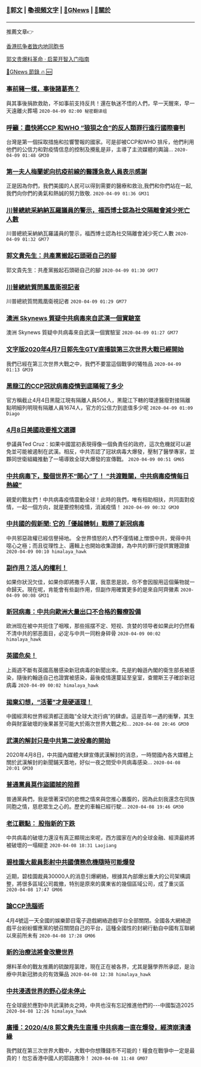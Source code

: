 ###  [:eagle:郭文](https://github.com/ourhimalayas/txt) | [:books:視頻文字](https://github.com/ourhimalayas/txt/blob/master/content/README.md) | [:newspaper:GNews](https://github.com/ourhimalayas/txt/blob/master/content/gnews/README.md) | [:pray:關於](https://github.com/ourhimalayas/home/tree/master/about)
---

推薦文章:point_right:

[香港抗争者致内地同胞书](https://github.com/ourhimalayas/news/blob/master/2019/08/a_letter_from_the_hong_kong_people.md)

[郭文贵爆料革命 · 启蒙开智入门指南](https://github.com/ourhimalayas/txt/issues/1)

[:newspaper:GNews 節錄 :fire: :new:](https://github.com/ourhimalayas/txt/blob/master/content/gnews/README.md) 



### [事前豬一樣，事後諸葛亮？](/content/gnews/1/README.md)

與其事後捐款救助，不如事前支持反共！還在執迷不悟的人們，早一天醒來，早一天遠離火葬場  `2020-04-09 02:00 秘密翻译组`

### [呼籲：盡快將CCP 和WHO “狼狽之合”的反人類罪行進行國際審判](/content/gnews/2/README.md)

台灣是第一個採取措施和拉響警報的國家。可是卻被CCP和WHO 排斥，他們利用他們的公信力和對疫情信息的控制及攪亂是非，主導了主流媒體的輿論...  `2020-04-09 01:48 GM30`

### [第一夫人梅蘭妮向抗疫前線的醫護急救人員表示感謝](/content/gnews/3/README.md)

正是因為你們，我們美國的人民可以得到需要的醫療和救治,我們和你們站在一起,我們向你們的勇氣和熱誠的努力致敬.  `2020-04-09 01:36 GM31`

### [川普總統采納納瓦羅議員的警示，福西博士認為社交隔離會減少死亡人數](/content/gnews/4/README.md)

川普總統采納納瓦羅議員的警示，福西博士認為社交隔離會減少死亡人數  `2020-04-09 01:32 GM77`

### [郭文貴先生：共產黨搬起石頭砸自己的腳](/content/gnews/5/README.md)

郭文貴先生：共產黨搬起石頭砸自己的腳  `2020-04-09 01:30 GM77`

### [川普總統質問鳳凰衛視記者](/content/gnews/6/README.md)

川普總統質問鳳凰衛視記者  `2020-04-09 01:29 GM77`

### [澳洲 Skynews 質疑中共病毒來自武漢一個實驗室](/content/gnews/7/README.md)

澳洲 Skynews 質疑中共病毒來自武漢一個實驗室  `2020-04-09 01:27 GM77`

### [文字版2020年4月7日郭先生GTV直播談第三次世界大戰已經開始](/content/gnews/8/README.md)

我們已經在第三次世界大戰之中，我們不要當這個戰爭的犧牲品  `2020-04-09 01:13 GM39`

### [黑龍江的CCP冠狀病毒疫情到底瞞報了多少](/content/gnews/9/README.md)

官方稱截止4月4日黑龍江現有隔離人員506人，黑龍江下轄的環達醫廢對接隔離點明細列明現有隔離人員1674人，官方的公信力到底值多少呢  `2020-04-09 01:09 Diago`

### [4月8日美國政要推文選譯](/content/gnews/10/README.md)

參議員Ted Cruz：如果中國當初表現得像一個負責任的政府，這次危機就可以避免並可能被遏制在武漢。相反，中共否認了冠狀病毒大爆發，壓制了醫學專家，並夥同世衛組織推動了一場導致全球大爆發的宣傳戰。  `2020-04-09 00:51 GM65`

### [中共病毒下，整個世界不“開心”了！ “共渡難關，中共病毒疫情每日熱線”](/content/gnews/11/README.md)

親愛的戰友們！中共病毒疫情震動全球！此時的我們，唯有相助相扶，共同面對疫情，一起一個方向，就是要控制疫情，消滅疫情！  `2020-04-09 00:32 GM30`

### [中共國的假新聞: 它的「優越體制」戰勝了新冠病毒](/content/gnews/12/README.md)

中共邪惡政權已經信譽掃地。 全世界憤怒的人們不僅情緒上憎恨中共，覺得中共噁心之極；而且從理性上、邏輯上也開始收集證據，為中共的罪行提供實錘證據  `2020-04-09 00:10 himalaya_hawk`

### [副作用？活人的權利！](/content/gnews/13/README.md)

如果你狀況欠佳，如果你即將撒手人寰，我意思是說，你不會因服用這個藥物就一命歸天。現在呢，肯能會有些副作用，但副作用確實更多的是來自阿齊黴素  `2020-04-09 00:08 GM31`

### [新冠病毒：中共向歐洲大量出口不合格的醫療設備](/content/gnews/14/README.md)

欧洲现在被中共扼住了咽喉，那些摇摆不定、短视、贪婪的领导者如果此时仍然看不清中共的邪恶面目，必定与中共一同粉身碎骨  `2020-04-09 00:02 himalaya_hawk`

### [英國危矣！](/content/gnews/15/README.md)

上兩週不斷有英國高層感染新冠病毒的新聞出來。先是約翰遜內閣的衛生部長被感染，隨後約翰遜自己也證實被感染，最後疫情還蔓延至皇室，查爾斯王子確診新冠病毒  `2020-04-09 00:02 himalaya_hawk`

### [拋棄幻想，“活著”才是硬道理！](/content/gnews/16/README.md)

中國經濟和世界經濟都正面臨“全球大流行病”的肆虐。這是百年一遇的衝擊，其生命與財富破壞的後果甚至可能大於兩次世界大戰之和...  `2020-04-08 20:46 GM30`

### [武漢的解封只是中共第二波投毒的開始](/content/gnews/17/README.md)

2020年4月8日，中共國內媒體大肆宣傳武漢解封的消息，一時間國內各大媒體上關於武漢解封的新聞鋪天蓋地，好似一夜之間受中共病毒感染...  `2020-04-08 20:01 GM30`

### [普通黨員莫作盜國賊的陪葬](/content/gnews/18/README.md)

普通黨員們，我是懷著深切的悲憫之情來與您推心置腹的，因為此刻我還念在同族同胞之情，慈悲眾生之心的。歷史的車輪已經行駛...  `2020-04-08 19:46 GM30`

### [老江觀點： 股指新的下跌](/content/gnews/19/README.md)

中共病毒的破壞力還沒有真正顯現出來呢，西方國家在內的全球金融、經濟最終將被破壞的一塌糊塗  `2020-04-08 18:31 Laojiang`

### [碧桂園大裁員影射中共國債務危機隨時可能爆發](/content/gnews/20/README.md)

近期，碧桂園裁員30000人的消息引爆網絡，根據其內部爆出重大的公司架構調整，將很多區域公司裁撤，特別是原來的廣東省的幾個區域公司，成了重災區  `2020-04-08 17:47 GM06`

### [論CCP洗腦術](/content/gnews/21/README.md)

4月4號這一天全國的娛樂節目電子遊戲網絡遊戲平台全部關閉。全國各大網絡遊戲平台紛紛響應黨的號召關閉自己的平台，這種全國性的封網行動自中國有互聯網以來前所未有  `2020-04-08 17:28 GM06`

### [新的治療法將會改變世界](/content/gnews/22/README.md)

爆料革命的戰友推薦的硫酸羥氯喹，現在正在被各界，尤其是醫學界所承認，是治療中共新冠肺炎的有效藥品  `2020-04-08 12:38 himalaya_hawk`

### [中共浸透世界的野心從未停止](/content/gnews/23/README.md)

在全球疲於應對中共武漢肺炎之時，中共也沒有忘記推進他們的---中國製造2025  `2020-04-08 12:26 himalaya_hawk`

### [廣播：2020/4/8 郭文貴先生直播 中共病毒一直在爆發，經濟崩潰邊緣](/content/gnews/24/README.md)

我們就在第三次世界大戰中，大戰中你想賺錢市不可能的！糧食在戰爭中一定是最貴的！勿忘香港中國人的耶路撒冷！  `2020-04-08 11:48 GM07`

